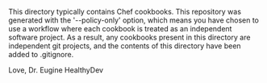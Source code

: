 This directory typically contains Chef cookbooks. This repository was
generated with the '--policy-only' option, which means you have chosen
to use a workflow where each cookbook is treated as an independent
software project. As a result, any cookbooks present in this directory
are independent git projects, and the contents of this directory have
been added to .gitignore.

Love,
Dr. Eugine HealthyDev
